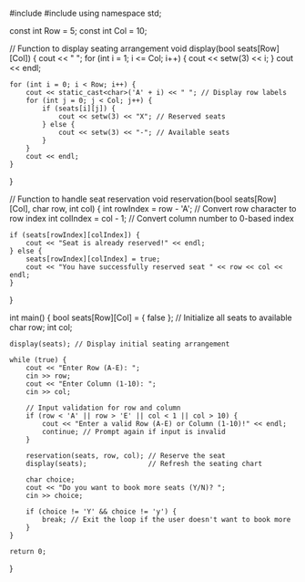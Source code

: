 #include <iostream>
#include <iomanip>
using namespace std;

const int Row = 5;
const int Col = 10;

// Function to display seating arrangement
void display(bool seats[Row][Col]) {
    cout << "  ";
    for (int i = 1; i <= Col; i++) {
        cout << setw(3) << i;
    }
    cout << endl;
    
    for (int i = 0; i < Row; i++) {
        cout << static_cast<char>('A' + i) << " "; // Display row labels
        for (int j = 0; j < Col; j++) {
            if (seats[i][j]) {
                cout << setw(3) << "X"; // Reserved seats
            } else {
                cout << setw(3) << "-"; // Available seats
            }
        }
        cout << endl;
    }
}

// Function to handle seat reservation
void reservation(bool seats[Row][Col], char row, int col) {
    int rowIndex = row - 'A'; // Convert row character to row index
    int colIndex = col - 1;   // Convert column number to 0-based index
    
    if (seats[rowIndex][colIndex]) {
        cout << "Seat is already reserved!" << endl;
    } else {
        seats[rowIndex][colIndex] = true;
        cout << "You have successfully reserved seat " << row << col << endl;
    }
}

int main() {
    bool seats[Row][Col] = { false }; // Initialize all seats to available
    char row;
    int col;

    display(seats); // Display initial seating arrangement

    while (true) {
        cout << "Enter Row (A-E): "; 
        cin >> row;
        cout << "Enter Column (1-10): "; 
        cin >> col;
        
        // Input validation for row and column
        if (row < 'A' || row > 'E' || col < 1 || col > 10) {
            cout << "Enter a valid Row (A-E) or Column (1-10)!" << endl;
            continue; // Prompt again if input is invalid
        }

        reservation(seats, row, col); // Reserve the seat
        display(seats);               // Refresh the seating chart
        
        char choice;
        cout << "Do you want to book more seats (Y/N)? "; 
        cin >> choice;

        if (choice != 'Y' && choice != 'y') {
            break; // Exit the loop if the user doesn't want to book more
        }
    }

    return 0;
}
